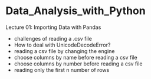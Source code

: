 # Data_Analysis_with_Python

Lecture 01: Importing Data with Pandas
- challenges of reading a .csv file
- How to deal with UnicodeDecodeError?
- reading a csv file by changing the engine
- choose columns by name before reading a csv file
- choose columns by number before reading a csv file
- reading only the first n number of rows
